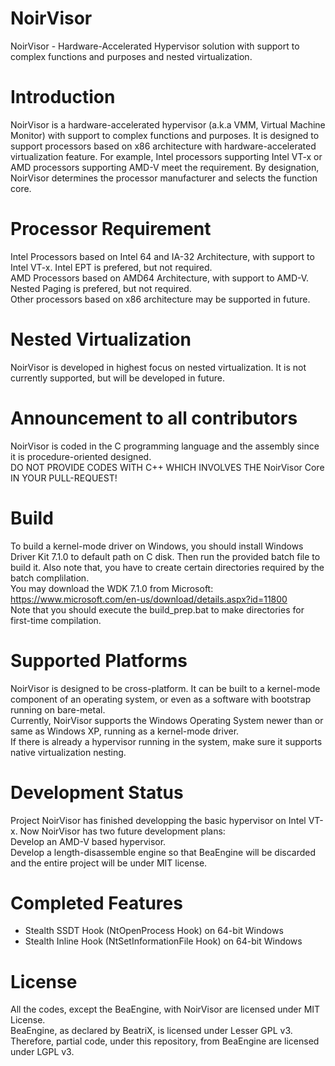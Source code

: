 # NoirVisor

NoirVisor - Hardware-Accelerated Hypervisor solution with support to complex functions and purposes and nested virtualization.

# Introduction
NoirVisor is a hardware-accelerated hypervisor (a.k.a VMM, Virtual Machine Monitor) with support to complex functions and purposes. It is designed to support processors based on x86 architecture with hardware-accelerated virtualization feature. For example, Intel processors supporting Intel VT-x or AMD processors supporting AMD-V meet the requirement. By designation, NoirVisor determines the processor manufacturer and selects the function core.

# Processor Requirement
Intel Processors based on Intel 64 and IA-32 Architecture, with support to Intel VT-x. Intel EPT is prefered, but not required. <br>
AMD Processors based on AMD64 Architecture, with support to AMD-V. Nested Paging is prefered, but not required. <br>
Other processors based on x86 architecture may be supported in future.

# Nested Virtualization
NoirVisor is developed in highest focus on nested virtualization. It is not currently supported, but will be developed in future.

# Announcement to all contributors
NoirVisor is coded in the C programming language and the assembly since it is procedure-oriented designed. <br>
DO NOT PROVIDE CODES WITH C++ WHICH INVOLVES THE NoirVisor Core IN YOUR PULL-REQUEST!

# Build
To build a kernel-mode driver on Windows, you should install Windows Driver Kit 7.1.0 to default path on C disk. Then run the provided batch file to build it.
Also note that, you have to create certain directories required by the batch complilation. <br>
You may download the WDK 7.1.0 from Microsoft: https://www.microsoft.com/en-us/download/details.aspx?id=11800 <br>
Note that you should execute the build_prep.bat to make directories for first-time compilation.

# Supported Platforms
NoirVisor is designed to be cross-platform. It can be built to a kernel-mode component of an operating system, or even as a software with bootstrap running on bare-metal. <br>
Currently, NoirVisor supports the Windows Operating System newer than or same as Windows XP, running as a kernel-mode driver. <br>
If there is already a hypervisor running in the system, make sure it supports native virtualization nesting.

# Development Status
Project NoirVisor has finished developping the basic hypervisor on Intel VT-x.
Now NoirVisor has two future development plans: <br>
Develop an AMD-V based hypervisor. <br>
Develop a length-disassemble engine so that BeaEngine will be discarded and the entire project will be under MIT license.

# Completed Features
- Stealth SSDT Hook (NtOpenProcess Hook) on 64-bit Windows
- Stealth Inline Hook (NtSetInformationFile Hook) on 64-bit Windows

# License
All the codes, except the BeaEngine, with NoirVisor are licensed under MIT License. <br>
BeaEngine, as declared by BeatriX, is licensed under Lesser GPL v3. Therefore, partial code, under this repository, from BeaEngine are licensed under LGPL v3. 